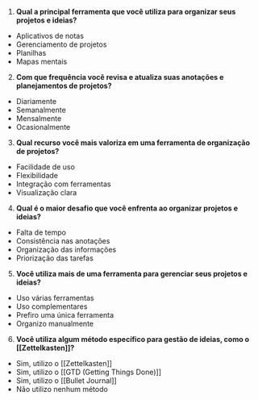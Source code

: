 1. **Qual a principal ferramenta que você utiliza para organizar seus projetos e ideias?**
- Aplicativos de notas
- Gerenciamento de projetos
- Planilhas
- Mapas mentais

2. **Com que frequência você revisa e atualiza suas anotações e planejamentos de projetos?**
- Diariamente
- Semanalmente
- Mensalmente
- Ocasionalmente

3. **Qual recurso você mais valoriza em uma ferramenta de organização de projetos?**
- Facilidade de uso
- Flexibilidade
- Integração com ferramentas
- Visualização clara

4. **Qual é o maior desafio que você enfrenta ao organizar projetos e ideias?**
- Falta de tempo
- Consistência nas anotações
- Organização das informações
- Priorização das tarefas

5. **Você utiliza mais de uma ferramenta para gerenciar seus projetos e ideias?**
- Uso várias ferramentas
- Uso complementares
- Prefiro uma única ferramenta
- Organizo manualmente

6. **Você utiliza algum método específico para gestão de ideias, como o [[Zettelkasten]]?**
- Sim, utilizo o [[Zettelkasten]]
- Sim, utilizo o [[GTD (Getting Things Done)]]
- Sim, utilizo o [[Bullet Journal]]
- Não utilizo nenhum método
